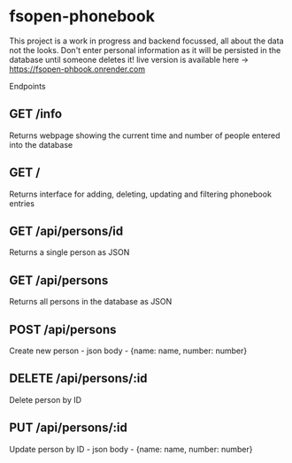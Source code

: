 # fsopen-phonebook
This project is a work in progress and backend focussed, all about the data not the looks. Don't enter personal information as it will be persisted in the database until someone deletes it!
live version is available here ->
https://fsopen-phbook.onrender.com

Endpoints
## GET /info
Returns webpage showing the current time and number of people entered into the database

## GET /
Returns interface for adding, deleting, updating and filtering phonebook entries

## GET /api/persons/id
Returns a single person as JSON

## GET /api/persons
Returns all persons in the database as JSON

## POST /api/persons
Create new person - json body - {name: name, number: number}

## DELETE /api/persons/:id
Delete person by ID

## PUT /api/persons/:id
Update person by ID - json body - {name: name, number: number}
